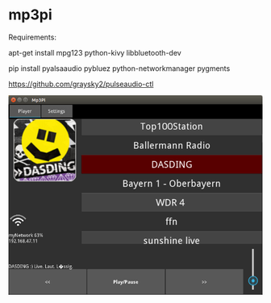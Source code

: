 # mp3pi

Requirements:

apt-get install mpg123 python-kivy libbluetooth-dev

pip install pyalsaaudio pybluez python-networkmanager pygments

https://github.com/graysky2/pulseaudio-ctl

![alt text](screenshots/screenshot.png "Description goes here")

